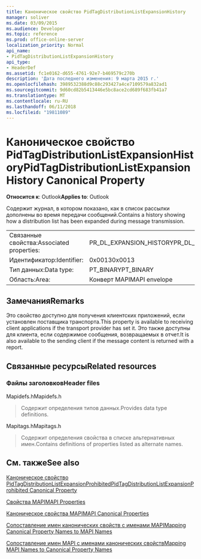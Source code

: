```yaml
---
title: Каноническое свойство PidTagDistributionListExpansionHistory
manager: soliver
ms.date: 03/09/2015
ms.audience: Developer
ms.topic: reference
ms.prod: office-online-server
localization_priority: Normal
api_name:
- PidTagDistributionListExpansionHistory
api_type:
- HeaderDef
ms.assetid: fc1e0162-d655-4761-92e7-b469579c270b
description: 'Дата последнего изменения: 9 марта 2015 г.'
ms.openlocfilehash: 3989532388d9c88c293427a4ce7109579a832ad1
ms.sourcegitcommit: 9d60cd82b5413446e5bc8ace2cd689f683fb41a7
ms.translationtype: MT
ms.contentlocale: ru-RU
ms.lasthandoff: 06/11/2018
ms.locfileid: "19811089"
---
```

# <a name="pidtagdistributionlistexpansionhistory-canonical-property"></a><span data-ttu-id="3c2f2-103">Каноническое свойство PidTagDistributionListExpansionHistory</span><span class="sxs-lookup"><span data-stu-id="3c2f2-103">PidTagDistributionListExpansionHistory Canonical Property</span></span>

  
  
<span data-ttu-id="3c2f2-104">**Относится к**: Outlook</span><span class="sxs-lookup"><span data-stu-id="3c2f2-104">**Applies to**: Outlook</span></span> 
  
<span data-ttu-id="3c2f2-105">Содержит журнал, в котором показано, как в список рассылки дополнены во время передачи сообщений.</span><span class="sxs-lookup"><span data-stu-id="3c2f2-105">Contains a history showing how a distribution list has been expanded during message transmission.</span></span> 
  
|||
|:-----|:-----|
|<span data-ttu-id="3c2f2-106">Связанные свойства:</span><span class="sxs-lookup"><span data-stu-id="3c2f2-106">Associated properties:</span></span>  <br/> |<span data-ttu-id="3c2f2-107">PR_DL_EXPANSION_HISTORY</span><span class="sxs-lookup"><span data-stu-id="3c2f2-107">PR_DL_EXPANSION_HISTORY</span></span>  <br/> |
|<span data-ttu-id="3c2f2-108">Идентификатор:</span><span class="sxs-lookup"><span data-stu-id="3c2f2-108">Identifier:</span></span>  <br/> |<span data-ttu-id="3c2f2-109">0x0013</span><span class="sxs-lookup"><span data-stu-id="3c2f2-109">0x0013</span></span>  <br/> |
|<span data-ttu-id="3c2f2-110">Тип данных:</span><span class="sxs-lookup"><span data-stu-id="3c2f2-110">Data type:</span></span>  <br/> |<span data-ttu-id="3c2f2-111">PT_BINARY</span><span class="sxs-lookup"><span data-stu-id="3c2f2-111">PT_BINARY</span></span>  <br/> |
|<span data-ttu-id="3c2f2-112">Область:</span><span class="sxs-lookup"><span data-stu-id="3c2f2-112">Area:</span></span>  <br/> |<span data-ttu-id="3c2f2-113">Конверт MAPI</span><span class="sxs-lookup"><span data-stu-id="3c2f2-113">MAPI envelope</span></span>  <br/> |
   
## <a name="remarks"></a><span data-ttu-id="3c2f2-114">Замечания</span><span class="sxs-lookup"><span data-stu-id="3c2f2-114">Remarks</span></span>

<span data-ttu-id="3c2f2-115">Это свойство доступно для получения клиентских приложений, если установлен поставщика транспорта.</span><span class="sxs-lookup"><span data-stu-id="3c2f2-115">This property is available to receiving client applications if the transport provider has set it.</span></span> <span data-ttu-id="3c2f2-116">Это также доступны для клиента, если содержимое сообщения, возвращаемых в отчет.</span><span class="sxs-lookup"><span data-stu-id="3c2f2-116">It is also available to the sending client if the message content is returned with a report.</span></span> 
  
## <a name="related-resources"></a><span data-ttu-id="3c2f2-117">Связанные ресурсы</span><span class="sxs-lookup"><span data-stu-id="3c2f2-117">Related resources</span></span>

### <a name="header-files"></a><span data-ttu-id="3c2f2-118">Файлы заголовков</span><span class="sxs-lookup"><span data-stu-id="3c2f2-118">Header files</span></span>

<span data-ttu-id="3c2f2-119">Mapidefs.h</span><span class="sxs-lookup"><span data-stu-id="3c2f2-119">Mapidefs.h</span></span>
  
> <span data-ttu-id="3c2f2-120">Содержит определения типов данных.</span><span class="sxs-lookup"><span data-stu-id="3c2f2-120">Provides data type definitions.</span></span>
    
<span data-ttu-id="3c2f2-121">Mapitags.h</span><span class="sxs-lookup"><span data-stu-id="3c2f2-121">Mapitags.h</span></span>
  
> <span data-ttu-id="3c2f2-122">Содержит определения свойства в списке альтернативных имен.</span><span class="sxs-lookup"><span data-stu-id="3c2f2-122">Contains definitions of properties listed as alternate names.</span></span>
    
## <a name="see-also"></a><span data-ttu-id="3c2f2-123">См. также</span><span class="sxs-lookup"><span data-stu-id="3c2f2-123">See also</span></span>



[<span data-ttu-id="3c2f2-124">Каноническое свойство PidTagDistributionListExpansionProhibited</span><span class="sxs-lookup"><span data-stu-id="3c2f2-124">PidTagDistributionListExpansionProhibited Canonical Property</span></span>](pidtagdistributionlistexpansionprohibited-canonical-property.md)


[<span data-ttu-id="3c2f2-125">Свойства MAPI</span><span class="sxs-lookup"><span data-stu-id="3c2f2-125">MAPI Properties</span></span>](mapi-properties.md)
  
[<span data-ttu-id="3c2f2-126">Каноническое свойства MAPI</span><span class="sxs-lookup"><span data-stu-id="3c2f2-126">MAPI Canonical Properties</span></span>](mapi-canonical-properties.md)
  
[<span data-ttu-id="3c2f2-127">Сопоставление имен канонических свойств с именами MAPI</span><span class="sxs-lookup"><span data-stu-id="3c2f2-127">Mapping Canonical Property Names to MAPI Names</span></span>](mapping-canonical-property-names-to-mapi-names.md)
  
[<span data-ttu-id="3c2f2-128">Сопоставление имен MAPI с именами канонических свойств</span><span class="sxs-lookup"><span data-stu-id="3c2f2-128">Mapping MAPI Names to Canonical Property Names</span></span>](mapping-mapi-names-to-canonical-property-names.md)

